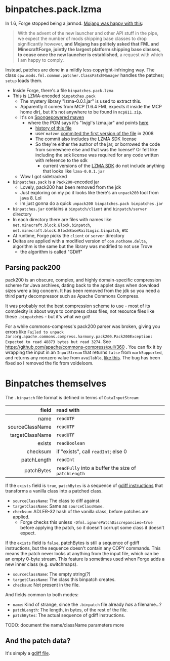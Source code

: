 # binpatches.pack.lzma

In 1.6, Forge stopped being a jarmod. [Mojang was happy with this](https://github.com/MinecraftForge/FML/wiki/FML-and-the-new-launcher-in-1.6#on-some-inanity-seen-elsewhere):

> With the advent of the new launcher and other API stuff in the pipe, we expect the number of mods shipping base classes to drop significantly however, **and Mojang has politely asked that FML and MinecraftForge, jointly the largest platform shipping base classes, to cease once the new launcher is established**, a request with which I am happy to comply.

Instead, patches are done in a mildly less copyright-infringing way. The class `cpw.mods.fml.common.patcher.ClassPatchManager` handles the patches; `setup` loads them.

* Inside Forge, there's a file `binpatches.pack.lzma`
* This is LZMA-encoded `binpatches.pack`
  * The mystery library "lzma-0.0.1.jar" is used to extract this.
  * Apparently it comes from MCP (1.6.4 FML expects it inside the MCP home dir), but it's not anywhere to be found in `mcp811.zip`.
  * It's on [Spongepowered maven](https://repo.spongepowered.org/service/rest/repository/browse/maven-public/lzma/lzma/0.0.1/)
    * where the POM says it's "lwjgl's lzma.jar" and points [here](https://github.com/LWJGL/lwjgl/tree/master/libs)
      * [history of this file](https://github.com/LWJGL/lwjgl/commits/master/libs/lzma.jar)
      * user `matzon` [commited the first version of the file](https://github.com/LWJGL/lwjgl/commit/763b163ee618c6c7fcfa848a9c1063a34548fd33) in 2008
      * The commit also includes the LZMA SDK license
      * So they're either the author of the jar, or borrowed the code from somewhere else and that was the license? Or felt like including the sdk license was required for any code written with reference to the sdk
        * current versions of the [LZMA SDK](https://7-zip.org/sdk.html) do not include anything that looks like `lzma-0.0.1.jar`
  * Wow I got sidetracked
* `binpatches.pack` is a `Pack200`-encoded jar
  * Lovely, pack200 has been removed from the jdk
  * Just exploring on my pc it looks like there's an `unpack200` tool from java 8. Lol
  * im just gonna do a quick `unpack200 binpatches.pack binpatches.jar`
* `binpatches.jar` contains a `binpatch/client` and `binpatch/server` directory
* In each directory there are files with names like `net.minecraft.block.Block.binpatch`, `net.minecraft.block.BlockBaseRailLogic.binpatch`, etc
* At runtime, Forge picks the `client` or `server` directory
* Deltas are applied with a modified version of `com.nothome.delta`, algorithm is the same but the library was modified to not use Trove
  * the algorithm is called "GDiff"

## Parsing pack200

pack200 is an obscure, complex, and highly domain-specific compression scheme for Java archives, dating back to the applet days when download sizes were a big concern. It has been removed from the jdk so you need a third party decompressor such as Apache Commons Compress.

It was probably not the best compression scheme to use - most of its complexity is about ways to compress class files, not resource files like these `.binpatch`es - but it's what we got!

For a while commons-compress's pack200 parser was broken, giving you errors like `Failed to unpack Jar:org.apache.commons.compress.harmony.pack200.Pack200Exception: Expected to read 48873 bytes but read 3274`. See https://github.com/apache/commons-compress/pull/360 . You can fix it by wrapping the input in an `InputStream` that returns `false` from `markSupported`, and returns any nonzero value from `available`, [like this](https://github.com/CrackedPolishedBlackstoneBricksMC/voldeloom/blob/10cb0c2f1d51c0570902e16d410868114baaba03/src/main/java/net/fabricmc/loom/mcp/BinpatchesPack.java#L63-L92). The bug has been fixed so I removed the fix from voldeloom.

# Binpatches themselves

The `.binpatch` file format is defined in terms of `DataInputStream`:

|           field | read with                                           |
|----------------:|:----------------------------------------------------|
|            name | `readUTF`                                           |
| sourceClassName | `readUTF`                                           |
| targetClassName | `readUTF`                                           |
|          exists | `readBoolean`                                       |
|        checksum | if "exists", call `readInt`; else 0                 |
|     patchLength | `readInt`                                           |
|      patchBytes | `readFully` into a buffer the size of `patchLength` |

If the `exists` field is `true`, `patchBytes` is a sequence of [gdiff instructions](https://www.w3.org/TR/NOTE-gdiff-19970825.html) that transforms a vanilla class into a patched class.

* `sourceClassName`: The class to diff against.
* `targetClassName`: Same as `sourceClassName`.
* `checksum`: ADLER-32 hash of the vanilla class, before patches are applied.
  * Forge checks this unless `-Dfml.ignorePatchDiscrepancies=true` before applying the patch, so it doesn't corrupt some class it doesn't expect.

If the `exists` field is `false`, patchBytes is still a sequence of gdiff instructions, but the sequence doesn't contain any COPY commands. This means the patch never looks at anything from the input file, which can be an empty 0-byte stream. This feature is sometimes used when Forge adds a new inner class (e.g. switchmaps).

* `sourceClassName`: The empty string(?)
* `targetClassName`: The class this binpatch creates.
* `checksum`: Not present in the file.

And fields common to both modes:

* `name`: Kind of strange, since the `.binpatch` file already *has* a filename...?
* `patchLength`: The length, in bytes, of the rest of the file.
* `patchBytes`: The actual sequence of gdiff instructions.

TODO: document the name/className parameters more

## And the patch data?

It's simply a [gdiff file](https://www.w3.org/TR/NOTE-gdiff-19970825.html).